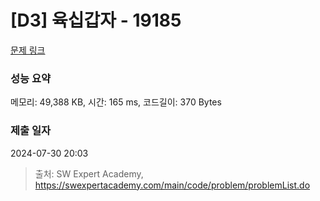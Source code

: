 # [D3] 육십갑자 - 19185 

[문제 링크](https://swexpertacademy.com/main/code/problem/problemDetail.do?contestProbId=AYzIZNkq-v4DFAQ9) 

### 성능 요약

메모리: 49,388 KB, 시간: 165 ms, 코드길이: 370 Bytes

### 제출 일자

2024-07-30 20:03



> 출처: SW Expert Academy, https://swexpertacademy.com/main/code/problem/problemList.do